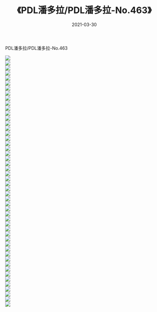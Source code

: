 ﻿---
layout: post
title:  《PDL潘多拉/PDL潘多拉-No.463》
date:   2021-03-30
img: http://pic.660000.xyz/1:/网络美图/2021/PDL潘多拉/PDL潘多拉-No.463/000.jpg
categories: [美女, 清纯, 唯美]
---

PDL潘多拉/PDL潘多拉-No.463

 ![](http://pic.660000.xyz/1:/网络美图/2021/PDL潘多拉/PDL潘多拉-No.463/001.jpg) <br>![](http://pic.660000.xyz/1:/网络美图/2021/PDL潘多拉/PDL潘多拉-No.463/002.jpg) <br>![](http://pic.660000.xyz/1:/网络美图/2021/PDL潘多拉/PDL潘多拉-No.463/003.jpg) <br>![](http://pic.660000.xyz/1:/网络美图/2021/PDL潘多拉/PDL潘多拉-No.463/004.jpg) <br>![](http://pic.660000.xyz/1:/网络美图/2021/PDL潘多拉/PDL潘多拉-No.463/005.jpg) <br>![](http://pic.660000.xyz/1:/网络美图/2021/PDL潘多拉/PDL潘多拉-No.463/006.jpg) <br>![](http://pic.660000.xyz/1:/网络美图/2021/PDL潘多拉/PDL潘多拉-No.463/007.jpg) <br>![](http://pic.660000.xyz/1:/网络美图/2021/PDL潘多拉/PDL潘多拉-No.463/008.jpg) <br>![](http://pic.660000.xyz/1:/网络美图/2021/PDL潘多拉/PDL潘多拉-No.463/009.jpg) <br>![](http://pic.660000.xyz/1:/网络美图/2021/PDL潘多拉/PDL潘多拉-No.463/010.jpg) <br>![](http://pic.660000.xyz/1:/网络美图/2021/PDL潘多拉/PDL潘多拉-No.463/011.jpg) <br>![](http://pic.660000.xyz/1:/网络美图/2021/PDL潘多拉/PDL潘多拉-No.463/012.jpg) <br>![](http://pic.660000.xyz/1:/网络美图/2021/PDL潘多拉/PDL潘多拉-No.463/013.jpg) <br>![](http://pic.660000.xyz/1:/网络美图/2021/PDL潘多拉/PDL潘多拉-No.463/014.jpg) <br>![](http://pic.660000.xyz/1:/网络美图/2021/PDL潘多拉/PDL潘多拉-No.463/015.jpg) <br>![](http://pic.660000.xyz/1:/网络美图/2021/PDL潘多拉/PDL潘多拉-No.463/016.jpg) <br>![](http://pic.660000.xyz/1:/网络美图/2021/PDL潘多拉/PDL潘多拉-No.463/017.jpg) <br>![](http://pic.660000.xyz/1:/网络美图/2021/PDL潘多拉/PDL潘多拉-No.463/018.jpg) <br>![](http://pic.660000.xyz/1:/网络美图/2021/PDL潘多拉/PDL潘多拉-No.463/019.jpg) <br>![](http://pic.660000.xyz/1:/网络美图/2021/PDL潘多拉/PDL潘多拉-No.463/020.jpg) <br>![](http://pic.660000.xyz/1:/网络美图/2021/PDL潘多拉/PDL潘多拉-No.463/021.jpg) <br>![](http://pic.660000.xyz/1:/网络美图/2021/PDL潘多拉/PDL潘多拉-No.463/022.jpg) <br>![](http://pic.660000.xyz/1:/网络美图/2021/PDL潘多拉/PDL潘多拉-No.463/023.jpg) <br>![](http://pic.660000.xyz/1:/网络美图/2021/PDL潘多拉/PDL潘多拉-No.463/024.jpg) <br>![](http://pic.660000.xyz/1:/网络美图/2021/PDL潘多拉/PDL潘多拉-No.463/025.jpg) <br>![](http://pic.660000.xyz/1:/网络美图/2021/PDL潘多拉/PDL潘多拉-No.463/026.jpg) <br>![](http://pic.660000.xyz/1:/网络美图/2021/PDL潘多拉/PDL潘多拉-No.463/027.jpg) <br>![](http://pic.660000.xyz/1:/网络美图/2021/PDL潘多拉/PDL潘多拉-No.463/028.jpg) <br>![](http://pic.660000.xyz/1:/网络美图/2021/PDL潘多拉/PDL潘多拉-No.463/029.jpg) <br>![](http://pic.660000.xyz/1:/网络美图/2021/PDL潘多拉/PDL潘多拉-No.463/030.jpg) <br>![](http://pic.660000.xyz/1:/网络美图/2021/PDL潘多拉/PDL潘多拉-No.463/031.jpg) <br>![](http://pic.660000.xyz/1:/网络美图/2021/PDL潘多拉/PDL潘多拉-No.463/032.jpg) <br>![](http://pic.660000.xyz/1:/网络美图/2021/PDL潘多拉/PDL潘多拉-No.463/033.jpg) <br>![](http://pic.660000.xyz/1:/网络美图/2021/PDL潘多拉/PDL潘多拉-No.463/034.jpg) <br>![](http://pic.660000.xyz/1:/网络美图/2021/PDL潘多拉/PDL潘多拉-No.463/035.jpg) <br>![](http://pic.660000.xyz/1:/网络美图/2021/PDL潘多拉/PDL潘多拉-No.463/036.jpg) <br>![](http://pic.660000.xyz/1:/网络美图/2021/PDL潘多拉/PDL潘多拉-No.463/037.jpg) <br>![](http://pic.660000.xyz/1:/网络美图/2021/PDL潘多拉/PDL潘多拉-No.463/038.jpg) <br>![](http://pic.660000.xyz/1:/网络美图/2021/PDL潘多拉/PDL潘多拉-No.463/039.jpg) <br>![](http://pic.660000.xyz/1:/网络美图/2021/PDL潘多拉/PDL潘多拉-No.463/040.jpg) <br>![](http://pic.660000.xyz/1:/网络美图/2021/PDL潘多拉/PDL潘多拉-No.463/041.jpg) <br>![](http://pic.660000.xyz/1:/网络美图/2021/PDL潘多拉/PDL潘多拉-No.463/042.jpg) <br>![](http://pic.660000.xyz/1:/网络美图/2021/PDL潘多拉/PDL潘多拉-No.463/043.jpg) <br>![](http://pic.660000.xyz/1:/网络美图/2021/PDL潘多拉/PDL潘多拉-No.463/044.jpg) <br>![](http://pic.660000.xyz/1:/网络美图/2021/PDL潘多拉/PDL潘多拉-No.463/045.jpg) <br>![](http://pic.660000.xyz/1:/网络美图/2021/PDL潘多拉/PDL潘多拉-No.463/046.jpg) <br>![](http://pic.660000.xyz/1:/网络美图/2021/PDL潘多拉/PDL潘多拉-No.463/047.jpg) <br>![](http://pic.660000.xyz/1:/网络美图/2021/PDL潘多拉/PDL潘多拉-No.463/048.jpg) <br>![](http://pic.660000.xyz/1:/网络美图/2021/PDL潘多拉/PDL潘多拉-No.463/049.jpg) <br>![](http://pic.660000.xyz/1:/网络美图/2021/PDL潘多拉/PDL潘多拉-No.463/050.jpg) <br>